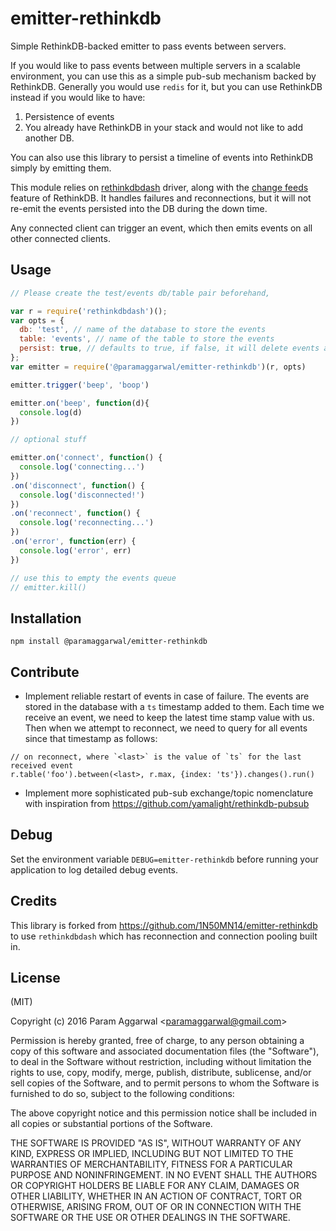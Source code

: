 # emitter-rethinkdb
Simple RethinkDB-backed emitter to pass events between servers.

If you would like to pass events between multiple servers in a scalable environment, you can use this as a simple pub-sub mechanism backed by RethinkDB. Generally you would use `redis` for it, but you can use RethinkDB instead if you would like to have:

1. Persistence of events
2. You already have RethinkDB in your stack and would not like to add another DB.

You can also use this library to persist a timeline of events into RethinkDB simply by emitting them.

This module relies on [rethinkdbdash](https://github.com/neumino/rethinkdbdash) driver, along with the [change feeds](http://rethinkdb.com/api/javascript/changes/) feature of RethinkDB. It handles failures and reconnections, but it will not re-emit the events persisted into the DB during the down time.

Any connected client can trigger an event, which then emits events on all other connected clients.

## Usage

```js
// Please create the test/events db/table pair beforehand,

var r = require('rethinkdbdash')();
var opts = {
  db: 'test', // name of the database to store the events
  table: 'events', // name of the table to store the events
  persist: true, // defaults to true, if false, it will delete events after adding
};
var emitter = require('@paramaggarwal/emitter-rethinkdb')(r, opts)

emitter.trigger('beep', 'boop')

emitter.on('beep', function(d){
  console.log(d)
})

// optional stuff

emitter.on('connect', function() {
  console.log('connecting...')
})
.on('disconnect', function() {
  console.log('disconnected!')
})
.on('reconnect', function() {
  console.log('reconnecting...')
})
.on('error', function(err) {
  console.log('error', err)
})

// use this to empty the events queue
// emitter.kill()

```

## Installation

```
npm install @paramaggarwal/emitter-rethinkdb
```

## Contribute

- Implement reliable restart of events in case of failure. The events are stored in the database with a `ts` timestamp added to them. Each time we receive an event, we need to keep the latest time stamp value with us. Then when we attempt to reconnect, we need to query for all events since that timestamp as follows:

```
// on reconnect, where `<last>` is the value of `ts` for the last received event
r.table('foo').between(<last>, r.max, {index: 'ts'}).changes().run() 
```

- Implement more sophisticated pub-sub exchange/topic nomenclature with inspiration from https://github.com/yamalight/rethinkdb-pubsub

## Debug

Set the environment variable `DEBUG=emitter-rethinkdb` before running your application to log detailed debug events.

## Credits

This library is forked from https://github.com/1N50MN14/emitter-rethinkdb to use `rethinkdbdash` which has reconnection and connection pooling built in.

## License

(MIT)

Copyright (c) 2016 Param Aggarwal &lt;paramaggarwal@gmail.com&gt;

Permission is hereby granted, free of charge, to any person obtaining a copy of
this software and associated documentation files (the "Software"), to deal in
the Software without restriction, including without limitation the rights to
use, copy, modify, merge, publish, distribute, sublicense, and/or sell copies
of the Software, and to permit persons to whom the Software is furnished to do
so, subject to the following conditions:

The above copyright notice and this permission notice shall be included in all
copies or substantial portions of the Software.

THE SOFTWARE IS PROVIDED "AS IS", WITHOUT WARRANTY OF ANY KIND, EXPRESS OR
IMPLIED, INCLUDING BUT NOT LIMITED TO THE WARRANTIES OF MERCHANTABILITY,
FITNESS FOR A PARTICULAR PURPOSE AND NONINFRINGEMENT. IN NO EVENT SHALL THE
AUTHORS OR COPYRIGHT HOLDERS BE LIABLE FOR ANY CLAIM, DAMAGES OR OTHER
LIABILITY, WHETHER IN AN ACTION OF CONTRACT, TORT OR OTHERWISE, ARISING FROM,
OUT OF OR IN CONNECTION WITH THE SOFTWARE OR THE USE OR OTHER DEALINGS IN THE
SOFTWARE.
